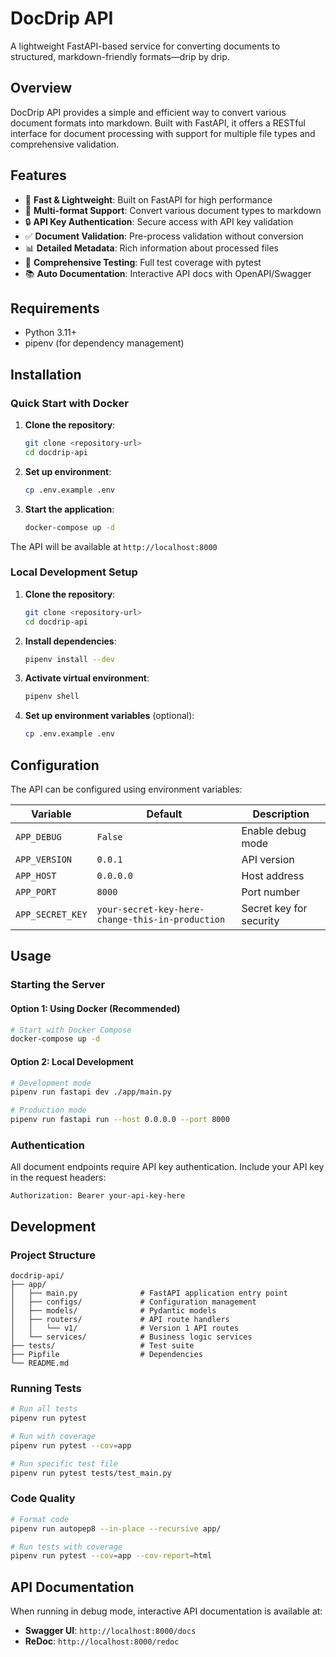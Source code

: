 # DocDrip API

A lightweight FastAPI-based service for converting documents to structured, markdown-friendly formats—drip by drip.

## Overview

DocDrip API provides a simple and efficient way to convert various document formats into markdown. Built with FastAPI, it offers a RESTful interface for document processing with support for multiple file types and comprehensive validation.

## Features

- 🚀 **Fast & Lightweight**: Built on FastAPI for high performance
- 📄 **Multi-format Support**: Convert various document types to markdown
- 🔒 **API Key Authentication**: Secure access with API key validation
- ✅ **Document Validation**: Pre-process validation without conversion
- 📊 **Detailed Metadata**: Rich information about processed files
- 🧪 **Comprehensive Testing**: Full test coverage with pytest
- 📚 **Auto Documentation**: Interactive API docs with OpenAPI/Swagger

## Requirements

- Python 3.11+
- pipenv (for dependency management)

## Installation

### Quick Start with Docker

1. **Clone the repository**:

   ```bash
   git clone <repository-url>
   cd docdrip-api
   ```

2. **Set up environment**:

   ```bash
   cp .env.example .env
   ```

3. **Start the application**:

   ```bash
   docker-compose up -d
   ```

The API will be available at `http://localhost:8000`

### Local Development Setup

1. **Clone the repository**:

   ```bash
   git clone <repository-url>
   cd docdrip-api
   ```

2. **Install dependencies**:

   ```bash
   pipenv install --dev
   ```

3. **Activate virtual environment**:

   ```bash
   pipenv shell
   ```

4. **Set up environment variables** (optional):

   ```bash
   cp .env.example .env
   ```

## Configuration

The API can be configured using environment variables:

| Variable | Default | Description |
|----------|---------|-------------|
| `APP_DEBUG` | `False` | Enable debug mode |
| `APP_VERSION` | `0.0.1` | API version |
| `APP_HOST` | `0.0.0.0` | Host address |
| `APP_PORT` | `8000` | Port number |
| `APP_SECRET_KEY` | `your-secret-key-here-change-this-in-production` | Secret key for security |

## Usage

### Starting the Server

#### Option 1: Using Docker (Recommended)

```bash
# Start with Docker Compose
docker-compose up -d
```

#### Option 2: Local Development

```bash
# Development mode
pipenv run fastapi dev ./app/main.py  

# Production mode
pipenv run fastapi run --host 0.0.0.0 --port 8000
```

### Authentication

All document endpoints require API key authentication. Include your API key in the request headers:

```http
Authorization: Bearer your-api-key-here
```

## Development

### Project Structure

```text
docdrip-api/
├── app/
│   ├── main.py              # FastAPI application entry point
│   ├── configs/             # Configuration management
│   ├── models/              # Pydantic models
│   ├── routers/             # API route handlers
│   │   └── v1/              # Version 1 API routes
│   └── services/            # Business logic services
├── tests/                   # Test suite
├── Pipfile                  # Dependencies
└── README.md
```

### Running Tests

```bash
# Run all tests
pipenv run pytest

# Run with coverage
pipenv run pytest --cov=app

# Run specific test file
pipenv run pytest tests/test_main.py
```

### Code Quality

```bash
# Format code
pipenv run autopep8 --in-place --recursive app/

# Run tests with coverage
pipenv run pytest --cov=app --cov-report=html
```

## API Documentation

When running in debug mode, interactive API documentation is available at:

- **Swagger UI**: `http://localhost:8000/docs`
- **ReDoc**: `http://localhost:8000/redoc`

